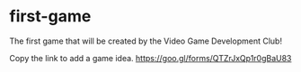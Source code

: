 # first-game
The first game that will be created by the Video Game Development Club!

Copy the link to add a game idea.
https://goo.gl/forms/QTZrJxQp1r0gBaU83
